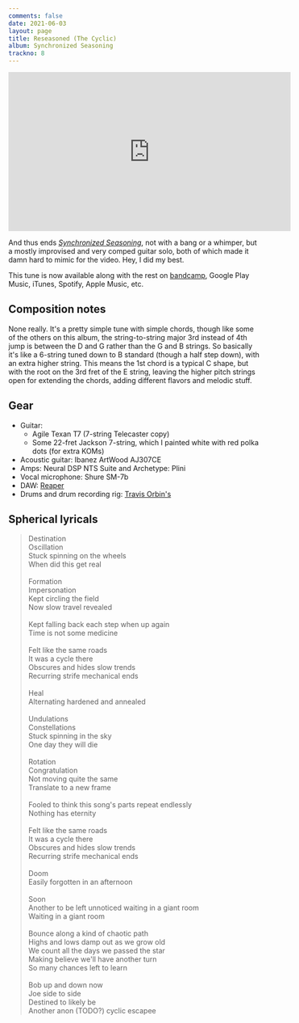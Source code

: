 ```yaml
---
comments: false
date: 2021-06-03
layout: page
title: Reseasoned (The Cyclic)
album: Synchronized Seasoning
trackno: 8
---
```


<iframe width="560" height="315" src="https://www.youtube.com/embed/TODO"
frameborder="0" allow="accelerometer; autoplay; encrypted-media; gyroscope;
picture-in-picture" allowfullscreen></iframe>

And thus ends [_Synchronized Seasoning_](/music/synchronized-seasoning),
not with a bang or a whimper, but a mostly improvised and very comped guitar solo,
both of which made it damn hard to mimic for the video. Hey, I did my best.

This tune is now available along with the rest on
[bandcamp](https://petepeterson.bandcamp.com/TODO),
Google Play Music, iTunes, Spotify, Apple Music, etc.


## Composition notes

None really. It's a pretty simple tune with simple chords, though like some of
the others on this album, the string-to-string major 3rd instead of 4th jump is between
the D and G rather than the G and B strings. So basically it's like a 6-string tuned
down to B standard (though a half step down), with an extra higher string.
This means the 1st chord is a typical C shape,
but with the root on the 3rd fret of the E string,
leaving the higher pitch strings open for extending the chords, adding different
flavors and melodic stuff.


## Gear

* Guitar:
    * Agile Texan T7 (7-string Telecaster copy)
    * Some 22-fret Jackson 7-string, which I painted white with red polka dots
      (for extra KOMs)
* Acoustic guitar: Ibanez ArtWood AJ307CE
* Amps: Neural DSP NTS Suite and Archetype: Plini
* Vocal microphone: Shure SM-7b
* DAW: [Reaper](https://www.reaper.fm/)
* Drums and drum recording rig:
  [Travis Orbin's](http://travisorbin.com/equipment.htm)


## Spherical lyricals

>Destination<br>
>Oscillation<br>
>Stuck spinning on the wheels<br>
>When did this get real<br>
><br>
>Formation<br>
>Impersonation<br>
>Kept circling the field<br>
>Now slow travel revealed<br>
><br>
>Kept falling back each step when up again<br>
>Time is not some medicine<br>
><br>
>Felt like the same roads<br>
>It was a cycle there<br>
>Obscures and hides slow trends<br>
>Recurring strife mechanical ends<br>
><br>
>Heal<br>
>Alternating hardened and annealed<br>
><br>
>Undulations<br>
>Constellations<br>
>Stuck spinning in the sky<br>
>One day they will die<br>
><br>
>Rotation<br>
>Congratulation<br>
>Not moving quite the same<br>
>Translate to a new frame<br>
><br>
>Fooled to think this song's parts repeat endlessly<br>
>Nothing has eternity<br>
><br>
>Felt like the same roads<br>
>It was a cycle there<br>
>Obscures and hides slow trends<br>
>Recurring strife mechanical ends<br>
><br>
>Doom<br>
>Easily forgotten in an afternoon<br>
><br>
>Soon<br>
>Another to be left unnoticed waiting in a giant room<br>
>Waiting in a giant room<br>
><br>
>Bounce along a kind of chaotic path<br>
>Highs and lows damp out as we grow old<br>
>We count all the days we passed the star<br>
>Making believe we'll have another turn<br>
>So many chances left to learn<br>
><br>
>Bob up and down now<br>
>Joe side to side<br>
>Destined to likely be<br>
>Another anon (TODO?) cyclic escapee<br>
